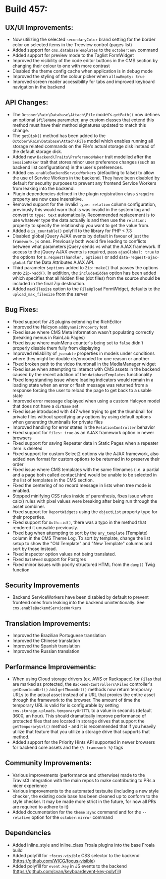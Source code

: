 # Build 457:

## UX/UI Improvements:
- Now utilizing the selected `secondaryColor` brand setting for the border color on selected items in the Treeview control (pages list)
- Added support for `cms.databaseTemplates` to the `october:env` command
- Added support for preview mode to the Taglist FormWidget
- Improved the visibility of the code editor buttons in the CMS section by changing their colour to one with more contrast
- Disabled the theme config cache when application is in debug mode
- Improved the styling of the colour picker when `allowEmpty: true`
- Improved screen reader accessibility for tabs and improved keyboard navigation in the backend

## API Changes:
- The `October\Rain\Database\Attach\File` model's `getPath()` now defines an optional `$fileName` parameter, any custom classes that extend this method must have their method signatures updated to match this change.
- The `getDisk()` method has been added to the `October\Rain\Database\Attach\File` model which enables running all storage related commands on the File's actual storage disk instead of the default storage disk.
- Added new `Backend\Traits\PreferenceMaker` trait modelled after the `SessionMaker` trait that stores minor user preference changes (such as backend list configurations) in the user's preferences.
- Added `cms.enableBackendServiceWorkers` (defaulting to false) to allow the use of Service Workers in the backend. They have been disabled by default for security purposes to prevent any frontend Service Workers from leaking into the backend.
- Plugin dependencies defined in the plugin registration class `$require` property are now case insensitive.
- Removed support for the invalid `type: relation` column configuration, previously this would warn that is was invalid in the system log and convert to `type: text` automatically. Recommended replacement is to use whatever type the data actually is and then use the `relation:` property to specify the relationship you want to get the value from.
- Added a `is_countable()` polyfill to the library for PHP < 7.3
- Disabled global jQuery AJAX events by default in favour of just the `framework.js` ones. Previously both would fire leading to conflicts between what parameters jQuery sends vs what the AJAX framework. If access to the jQuery AJAX events is required, pass `ajaxGlobal: true` to the options for `$.request(handler, options)` or add `data-request-ajax-global` for the Data Attributes AJAX API.
- Third parameter `$options` added to `Zip::make()` that passes the options onto `Zip->add()`. In addition, the `includeHidden` option has been added which specifies that all hidden files (dot files) from the source should be included in the final Zip destination.
- Added `maxFilesize` option to the `FileUpload` FormWidget, defaults to the `upload_max_filesize` from the server

## Bug Fixes:
- Fixed support for JS plugins extending the RichEditor
- Improved the Halcyon `addDynamicProperty` test
- Fixed issue where CMS Meta information wasn't populating correctly (breaking menus in RainLab.Pages)
- Fixed issue where mainMenu counter's being set to `false` didn't properly disable them fully from displaying
- Improved reliability of `jsonable` properties in models under conditions where they might be double de/encoded for one reason or another
- Fixed broken path to the video thumbnail in the MediaManager widget
- Fixed issue when attempting to interact with CMS assets in the backend caused by the recent addition of the `databaseTemplates` functionality
- Fixed long standing issue where loading indicators would remain in a loading state when an error or flash message was returned from a response forcing the user to reload the page to get back to a usable state
- Improved error message displayed when using a custom Halcyon model that does not have a `dirName` set
- Fixed issue introduced with 447 when trying to get the thumbnail for private files without specifying any options by using default options when generating thumbnails for private files
- Improved handling for error states in the `RelationController` behavior
- Fixed support for `files: true` as an AJAX framework option in newer browsers
- Fixed support for saving Repeater data in Static Pages when a repeater item is deleted
- Fixed support for custom Select2 options via the AJAX framework, also added new format for custom options to be returned in to preserve their order
- Fixed issue where CMS templates with the same filenames (i.e. a partial and a page both called contact.htm) would be unable to be selected in the list of templates in the CMS section.
- Fixed the centering of no record message in lists when tree mode is enabled.
- Stopped minifying CSS rules inside of parenthesis, fixes issue where calc() rules with pixel values were breaking after being run through the asset combiner.
- Fixed support for `ReportWidgets` using the `objectList` property type for their properties.
- Fixed support for `Auth::id()`, there was a typo in the method that rendered it unusable previously.
- Fixed bug when attempting to sort by the `any_template` (Template) column in the CMS Theme Log. To sort by template, change the list setup to show the "Old Template" and "New Template" columns and sort by those instead.
- Fixed inspector option values not being translated.
- Fixed `DataFeed` support for Postgres
- Fixed minor issues with poorly structured HTML from the `dump()` Twig function

## Security Improvements
- Backend ServiceWorkers have been disabled by default to prevent frontend ones from leaking into the backend unintentionally. See `cms.enableBackendServiceWorkers`

## Translation Improvements:
- Improved the Brazilian Portuguese translation
- Improved the Chinese translation
- Improved the Spanish translation
- Improved the Russian translation

## Performance Improvements:
- When using Cloud storage drivers (ex. AWS or Rackspace) for `File`s that are marked as protected, the `Backend\Controllers\Files` controller's `getDownloadUrl()` and `getThumbUrl()` methods now return temporary URLs to the actual asset instead of a URL that proxies the entire asset through the framework to the browser. The amount of time the temporary URL is valid for is configurable by setting `cms.storage.uploads.temporaryUrlTTL` to a value in seconds (default 3600, an hour). This should dramatically improve performance of protected files that are located in storage drives that support the `getTemporaryUrl()` method - and it is recommended that if you heavily utilize that feature that you utilize a storage drive that supports that method.
- Added support for the Priority Hints API supported in newer browsers for backend core assets and the `{% framework %}` tags

## Community Improvements:
- Various improvements (performance and otherwise) made to the TravisCI integration with the main repos to make contributing to PRs a nicer experience
- Various improvements to the automated testsuite (including a new style checker, the existing code base has been cleaned up to conform to the style checker. It may be made more strict in the future, for now all PRs are required to adhere to it)
- Added documentation for the `theme:sync` command and for the `--relative` option for the `october:mirror` command

## Dependencies
- Added inline_style and inline_class Froala plugins into the base Froala build
- Added polyfill for `:focus-visible` CSS selector to the backend (https://github.com/WICG/focus-visible)
- Added polyfill for `event.key` in JS events to the backend (https://github.com/cvan/keyboardevent-key-polyfill)